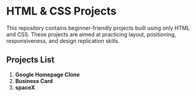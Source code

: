 # HTML & CSS Projects

This repository contains beginner-friendly projects built using only HTML and CSS. These projects are aimed at practicing layout, positioning, responsiveness, and design replication skills.

## Projects List

1. **Google Homepage Clone**
2. **Business Card**
3. **spaceX**

